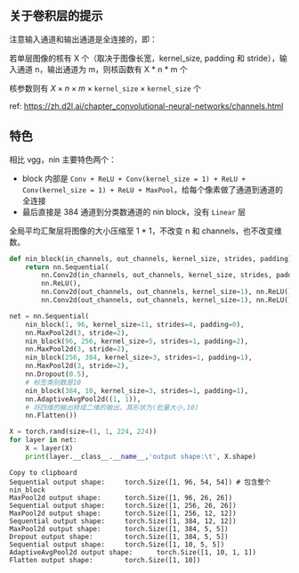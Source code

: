 ## 关于卷积层的提示

注意输入通道和输出通道是全连接的，即：

若单层图像的核有 X 个（取决于图像长宽，kernel_size, padding 和 stride），输入通道 n，输出通道为 m，则核函数有 X \* n \* m 个

核参数则有 $X \times n \times m \times \texttt{kernel_size} \times \texttt{kernel_size}$ 个

ref: https://zh.d2l.ai/chapter_convolutional-neural-networks/channels.html

## 特色

相比 vgg，nin 主要特色两个：

- block 内部是 `Conv + ReLU + Conv(kernel_size = 1) + ReLU + Conv(kernel_size = 1) + ReLU + MaxPool`，给每个像素做了通道到通道的全连接
- 最后直接是 384 通道到分类数通道的 nin block，没有 `Linear` 层

全局平均汇聚层将图像的大小压缩至 1 * 1，不改变 n 和 channels，也不改变维数。

```py
def nin_block(in_channels, out_channels, kernel_size, strides, padding):
    return nn.Sequential(
        nn.Conv2d(in_channels, out_channels, kernel_size, strides, padding),
        nn.ReLU(),
        nn.Conv2d(out_channels, out_channels, kernel_size=1), nn.ReLU(),
        nn.Conv2d(out_channels, out_channels, kernel_size=1), nn.ReLU())

net = nn.Sequential(
    nin_block(1, 96, kernel_size=11, strides=4, padding=0),
    nn.MaxPool2d(3, stride=2),
    nin_block(96, 256, kernel_size=5, strides=1, padding=2),
    nn.MaxPool2d(3, stride=2),
    nin_block(256, 384, kernel_size=3, strides=1, padding=1),
    nn.MaxPool2d(3, stride=2),
    nn.Dropout(0.5),
    # 标签类别数是10
    nin_block(384, 10, kernel_size=3, strides=1, padding=1),
    nn.AdaptiveAvgPool2d((1, 1)),
    # 将四维的输出转成二维的输出，其形状为(批量大小,10)
    nn.Flatten())
```

```py
X = torch.rand(size=(1, 1, 224, 224))
for layer in net:
    X = layer(X)
    print(layer.__class__.__name__,'output shape:\t', X.shape)
```

```
Copy to clipboard
Sequential output shape:     torch.Size([1, 96, 54, 54]) # 包含整个 nin_block
MaxPool2d output shape:      torch.Size([1, 96, 26, 26])
Sequential output shape:     torch.Size([1, 256, 26, 26])
MaxPool2d output shape:      torch.Size([1, 256, 12, 12])
Sequential output shape:     torch.Size([1, 384, 12, 12])
MaxPool2d output shape:      torch.Size([1, 384, 5, 5])
Dropout output shape:        torch.Size([1, 384, 5, 5])
Sequential output shape:     torch.Size([1, 10, 5, 5])
AdaptiveAvgPool2d output shape:      torch.Size([1, 10, 1, 1])
Flatten output shape:        torch.Size([1, 10])
```

